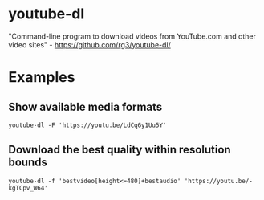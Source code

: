 # youtube-dl

"Command-line program to download videos from YouTube.com and other video sites" - <https://github.com/rg3/youtube-dl/>

# Examples

## Show available media formats

```
youtube-dl -F 'https://youtu.be/LdCq6y1Uu5Y'
```

## Download the best quality within resolution bounds

```
youtube-dl -f 'bestvideo[height<=480]+bestaudio' 'https://youtu.be/-kgTCpv_W64'
```
